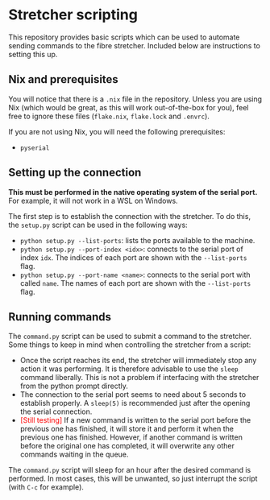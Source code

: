 # Stretcher scripting

This repository provides basic scripts which can be used to automate sending commands to the fibre stretcher. Included below are instructions to setting this up.

## Nix and prerequisites

You will notice that there is a `.nix` file in the repository. Unless you are using Nix (which would be great, as this will work out-of-the-box for you), feel free to ignore these files (`flake.nix`, `flake.lock` and `.envrc`).

If you are not using Nix, you will need the following prerequisites:

- `pyserial`

## Setting up the connection

**This must be performed in the native operating system of the serial port.** For example, it will not work in a WSL on Windows.

The first step is to establish the connection with the stretcher. To do this, the `setup.py` script can be used in the following ways:

- `python setup.py --list-ports`: lists the ports available to the machine.
- `python setup.py --port-index <idx>`: connects to the serial port of index `idx`. The indices of each port are shown with the `--list-ports` flag.
- `python setup.py --port-name <name>`: connects to the serial port with called `name`. The names of each port are shown with the `--list-ports` flag.

## Running commands

The `command.py` script can be used to submit a command to the stretcher. Some things to keep in mind when controlling the stretcher from a script:

- Once the script reaches its end, the stretcher will immediately stop any action it was performing. It is therefore advisable to use the `sleep` command liberally. This is not a problem if interfacing with the stretcher from the python prompt directly.
- The connection to the serial port seems to need about 5 seconds to establish properly. A `sleep(5)` is recommended just after the opening the serial connection.
- <span style="color:red">[Still testing]</span> If a new command is written to the serial port before the previous one has finished, it will store it and perform it when the previous one has finished. However, if another command is written before the original one has completed, it will overwrite any other commands waiting in the queue.

The `command.py` script will sleep for an hour after the desired command is performed. In most cases, this will be unwanted, so just interrupt the script (with `C-c` for example).
